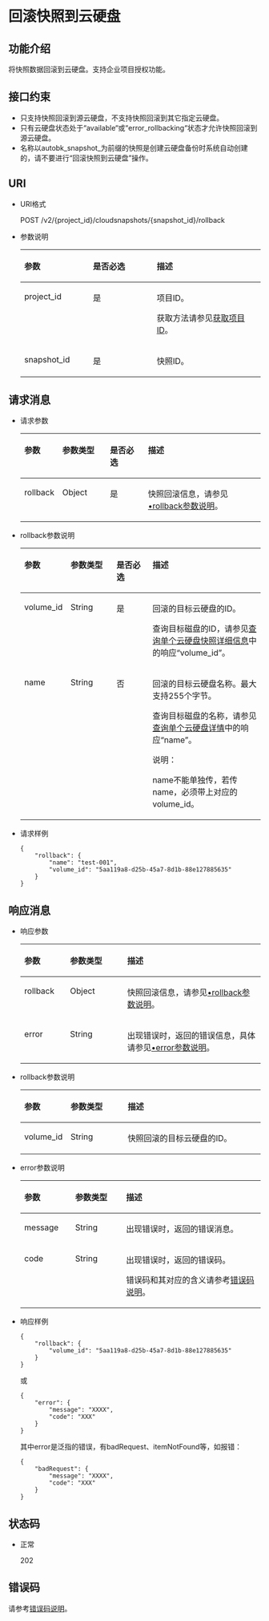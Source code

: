 # 回滚快照到云硬盘<a name="evs_04_2020"></a>

## 功能介绍<a name="section29798282112049"></a>

将快照数据回滚到云硬盘。支持企业项目授权功能。

## 接口约束<a name="section18412201112049"></a>

-   只支持快照回滚到源云硬盘，不支持快照回滚到其它指定云硬盘。
-   只有云硬盘状态处于“available“或“error\_rollbacking“状态才允许快照回滚到源云硬盘。
-   名称以autobk\_snapshot\_为前缀的快照是创建云硬盘备份时系统自动创建的，请不要进行“回滚快照到云硬盘”操作。

## URI<a name="section56404342112049"></a>

-   URI格式

    POST /v2/\{project\_id\}/cloudsnapshots/\{snapshot\_id\}/rollback


-   参数说明

    <a name="evs_04_2022_table37114383112049"></a>
    <table><thead align="left"><tr id="evs_04_2022_row4845983112049"><th class="cellrowborder" valign="top" width="28.57%" id="mcps1.1.4.1.1"><p id="evs_04_2022_p56980371112049"><a name="evs_04_2022_p56980371112049"></a><a name="evs_04_2022_p56980371112049"></a>参数</p>
    </th>
    <th class="cellrowborder" valign="top" width="26.529999999999998%" id="mcps1.1.4.1.2"><p id="evs_04_2022_p52007339112049"><a name="evs_04_2022_p52007339112049"></a><a name="evs_04_2022_p52007339112049"></a>是否必选</p>
    </th>
    <th class="cellrowborder" valign="top" width="44.9%" id="mcps1.1.4.1.3"><p id="evs_04_2022_p51844944112049"><a name="evs_04_2022_p51844944112049"></a><a name="evs_04_2022_p51844944112049"></a>描述</p>
    </th>
    </tr>
    </thead>
    <tbody><tr id="evs_04_2022_row38690921112049"><td class="cellrowborder" valign="top" width="28.57%" headers="mcps1.1.4.1.1 "><p id="evs_04_2022_p46956895112049"><a name="evs_04_2022_p46956895112049"></a><a name="evs_04_2022_p46956895112049"></a>project_id</p>
    </td>
    <td class="cellrowborder" valign="top" width="26.529999999999998%" headers="mcps1.1.4.1.2 "><p id="evs_04_2022_p45412121112049"><a name="evs_04_2022_p45412121112049"></a><a name="evs_04_2022_p45412121112049"></a>是</p>
    </td>
    <td class="cellrowborder" valign="top" width="44.9%" headers="mcps1.1.4.1.3 "><p id="evs_04_2022_p54503167112049"><a name="evs_04_2022_p54503167112049"></a><a name="evs_04_2022_p54503167112049"></a>项目ID。</p>
    <p id="evs_04_2022_p55811451337"><a name="evs_04_2022_p55811451337"></a><a name="evs_04_2022_p55811451337"></a>获取方法请参见<a href="获取项目ID.md">获取项目ID</a>。</p>
    </td>
    </tr>
    <tr id="evs_04_2022_row20766463112049"><td class="cellrowborder" valign="top" width="28.57%" headers="mcps1.1.4.1.1 "><p id="evs_04_2022_p4361939112049"><a name="evs_04_2022_p4361939112049"></a><a name="evs_04_2022_p4361939112049"></a>snapshot_id</p>
    </td>
    <td class="cellrowborder" valign="top" width="26.529999999999998%" headers="mcps1.1.4.1.2 "><p id="evs_04_2022_p17772808112049"><a name="evs_04_2022_p17772808112049"></a><a name="evs_04_2022_p17772808112049"></a>是</p>
    </td>
    <td class="cellrowborder" valign="top" width="44.9%" headers="mcps1.1.4.1.3 "><p id="evs_04_2022_p30311366112049"><a name="evs_04_2022_p30311366112049"></a><a name="evs_04_2022_p30311366112049"></a>快照ID。</p>
    </td>
    </tr>
    </tbody>
    </table>


## 请求消息<a name="section54272198112126"></a>

-   请求参数

    <a name="evs_04_2022_table9185191931813"></a>
    <table><thead align="left"><tr id="evs_04_2022_row418511198189"><th class="cellrowborder" valign="top" width="15.841584158415841%" id="mcps1.1.5.1.1"><p id="evs_04_2022_p7185219111814"><a name="evs_04_2022_p7185219111814"></a><a name="evs_04_2022_p7185219111814"></a>参数</p>
    </th>
    <th class="cellrowborder" valign="top" width="19.801980198019802%" id="mcps1.1.5.1.2"><p id="evs_04_2022_p17185419171810"><a name="evs_04_2022_p17185419171810"></a><a name="evs_04_2022_p17185419171810"></a>参数类型</p>
    </th>
    <th class="cellrowborder" valign="top" width="15.841584158415841%" id="mcps1.1.5.1.3"><p id="evs_04_2022_p918520193181"><a name="evs_04_2022_p918520193181"></a><a name="evs_04_2022_p918520193181"></a>是否必选</p>
    </th>
    <th class="cellrowborder" valign="top" width="48.51485148514851%" id="mcps1.1.5.1.4"><p id="evs_04_2022_p31851819151817"><a name="evs_04_2022_p31851819151817"></a><a name="evs_04_2022_p31851819151817"></a>描述</p>
    </th>
    </tr>
    </thead>
    <tbody><tr id="evs_04_2022_row201857197184"><td class="cellrowborder" valign="top" width="15.841584158415841%" headers="mcps1.1.5.1.1 "><p id="evs_04_2022_p11186181941818"><a name="evs_04_2022_p11186181941818"></a><a name="evs_04_2022_p11186181941818"></a>rollback</p>
    </td>
    <td class="cellrowborder" valign="top" width="19.801980198019802%" headers="mcps1.1.5.1.2 "><p id="evs_04_2022_p5186101971818"><a name="evs_04_2022_p5186101971818"></a><a name="evs_04_2022_p5186101971818"></a>Object</p>
    </td>
    <td class="cellrowborder" valign="top" width="15.841584158415841%" headers="mcps1.1.5.1.3 "><p id="evs_04_2022_p218641911810"><a name="evs_04_2022_p218641911810"></a><a name="evs_04_2022_p218641911810"></a>是</p>
    </td>
    <td class="cellrowborder" valign="top" width="48.51485148514851%" headers="mcps1.1.5.1.4 "><p id="evs_04_2022_p14186519171816"><a name="evs_04_2022_p14186519171816"></a><a name="evs_04_2022_p14186519171816"></a>快照回滚信息，请参见<a href="#evs_04_2022_li37311846112126">•rollback参数说明</a>。</p>
    </td>
    </tr>
    </tbody>
    </table>


-   <a name="evs_04_2022_li37311846112126"></a>rollback参数说明

    <a name="evs_04_2022_table262294112126"></a>
    <table><thead align="left"><tr id="evs_04_2022_row15086975112126"><th class="cellrowborder" valign="top" width="15.841584158415841%" id="mcps1.1.5.1.1"><p id="evs_04_2022_p14085481112126"><a name="evs_04_2022_p14085481112126"></a><a name="evs_04_2022_p14085481112126"></a>参数</p>
    </th>
    <th class="cellrowborder" valign="top" width="19.801980198019802%" id="mcps1.1.5.1.2"><p id="evs_04_2022_p73303112126"><a name="evs_04_2022_p73303112126"></a><a name="evs_04_2022_p73303112126"></a>参数类型</p>
    </th>
    <th class="cellrowborder" valign="top" width="15.841584158415841%" id="mcps1.1.5.1.3"><p id="evs_04_2022_p5937586112126"><a name="evs_04_2022_p5937586112126"></a><a name="evs_04_2022_p5937586112126"></a>是否必选</p>
    </th>
    <th class="cellrowborder" valign="top" width="48.51485148514851%" id="mcps1.1.5.1.4"><p id="evs_04_2022_p11182433112126"><a name="evs_04_2022_p11182433112126"></a><a name="evs_04_2022_p11182433112126"></a>描述</p>
    </th>
    </tr>
    </thead>
    <tbody><tr id="evs_04_2022_row47675000112126"><td class="cellrowborder" valign="top" width="15.841584158415841%" headers="mcps1.1.5.1.1 "><p id="evs_04_2022_p36469802112126"><a name="evs_04_2022_p36469802112126"></a><a name="evs_04_2022_p36469802112126"></a>volume_id</p>
    </td>
    <td class="cellrowborder" valign="top" width="19.801980198019802%" headers="mcps1.1.5.1.2 "><p id="evs_04_2022_p1264009112126"><a name="evs_04_2022_p1264009112126"></a><a name="evs_04_2022_p1264009112126"></a>String</p>
    </td>
    <td class="cellrowborder" valign="top" width="15.841584158415841%" headers="mcps1.1.5.1.3 "><p id="evs_04_2022_p35275900112126"><a name="evs_04_2022_p35275900112126"></a><a name="evs_04_2022_p35275900112126"></a>是</p>
    </td>
    <td class="cellrowborder" valign="top" width="48.51485148514851%" headers="mcps1.1.5.1.4 "><p id="evs_04_2022_p16492175643818"><a name="evs_04_2022_p16492175643818"></a><a name="evs_04_2022_p16492175643818"></a>回滚的目标云硬盘的ID。</p>
    <p id="evs_04_2022_p38775660112126"><a name="evs_04_2022_p38775660112126"></a><a name="evs_04_2022_p38775660112126"></a>查询目标磁盘的ID，请参见<a href="查询单个云硬盘快照详细信息-API-v2.md">查询单个云硬盘快照详细信息</a>中的响应“volume_id”。</p>
    </td>
    </tr>
    <tr id="evs_04_2022_row13436622112126"><td class="cellrowborder" valign="top" width="15.841584158415841%" headers="mcps1.1.5.1.1 "><p id="evs_04_2022_p14624579112126"><a name="evs_04_2022_p14624579112126"></a><a name="evs_04_2022_p14624579112126"></a>name</p>
    </td>
    <td class="cellrowborder" valign="top" width="19.801980198019802%" headers="mcps1.1.5.1.2 "><p id="evs_04_2022_p43740265112126"><a name="evs_04_2022_p43740265112126"></a><a name="evs_04_2022_p43740265112126"></a>String</p>
    </td>
    <td class="cellrowborder" valign="top" width="15.841584158415841%" headers="mcps1.1.5.1.3 "><p id="evs_04_2022_p53300583112126"><a name="evs_04_2022_p53300583112126"></a><a name="evs_04_2022_p53300583112126"></a>否</p>
    </td>
    <td class="cellrowborder" valign="top" width="48.51485148514851%" headers="mcps1.1.5.1.4 "><p id="evs_04_2022_p22380006112126"><a name="evs_04_2022_p22380006112126"></a><a name="evs_04_2022_p22380006112126"></a>回滚的目标云硬盘名称。<span id="evs_04_2022_text9102076152627"><a name="evs_04_2022_text9102076152627"></a><a name="evs_04_2022_text9102076152627"></a>最大支持255个字节。</span></p>
    <p id="evs_04_2022_p33311644194012"><a name="evs_04_2022_p33311644194012"></a><a name="evs_04_2022_p33311644194012"></a>查询目标磁盘的名称，请参见<a href="查询单个云硬盘详情-API-v3.md">查询单个云硬盘详情</a>中的响应“name”。</p>
    <div class="note" id="evs_04_2022_note6490498915441"><a name="evs_04_2022_note6490498915441"></a><a name="evs_04_2022_note6490498915441"></a><span class="notetitle"> 说明： </span><div class="notebody"><p id="evs_04_2022_p4727398915441"><a name="evs_04_2022_p4727398915441"></a><a name="evs_04_2022_p4727398915441"></a>name不能单独传，若传name，必须带上对应的volume_id。</p>
    </div></div>
    </td>
    </tr>
    </tbody>
    </table>


-   请求样例

    ```
    {
        "rollback": {
            "name": "test-001",
            "volume_id": "5aa119a8-d25b-45a7-8d1b-88e127885635"
        }
    }
    ```


## 响应消息<a name="section50618846112239"></a>

-   响应参数

    <a name="evs_04_2022_table55593749112239"></a>
    <table><thead align="left"><tr id="evs_04_2022_row12503066112239"><th class="cellrowborder" valign="top" width="19.05%" id="mcps1.1.4.1.1"><p id="evs_04_2022_p6115391112239"><a name="evs_04_2022_p6115391112239"></a><a name="evs_04_2022_p6115391112239"></a>参数</p>
    </th>
    <th class="cellrowborder" valign="top" width="23.810000000000002%" id="mcps1.1.4.1.2"><p id="evs_04_2022_p25584640112239"><a name="evs_04_2022_p25584640112239"></a><a name="evs_04_2022_p25584640112239"></a>参数类型</p>
    </th>
    <th class="cellrowborder" valign="top" width="57.14%" id="mcps1.1.4.1.3"><p id="evs_04_2022_p21559929112239"><a name="evs_04_2022_p21559929112239"></a><a name="evs_04_2022_p21559929112239"></a>描述</p>
    </th>
    </tr>
    </thead>
    <tbody><tr id="evs_04_2022_row59821639112239"><td class="cellrowborder" valign="top" width="19.05%" headers="mcps1.1.4.1.1 "><p id="evs_04_2022_p13714567112239"><a name="evs_04_2022_p13714567112239"></a><a name="evs_04_2022_p13714567112239"></a>rollback</p>
    </td>
    <td class="cellrowborder" valign="top" width="23.810000000000002%" headers="mcps1.1.4.1.2 "><p id="evs_04_2022_p37138152112239"><a name="evs_04_2022_p37138152112239"></a><a name="evs_04_2022_p37138152112239"></a>Object</p>
    </td>
    <td class="cellrowborder" valign="top" width="57.14%" headers="mcps1.1.4.1.3 "><p id="evs_04_2022_p58242347112239"><a name="evs_04_2022_p58242347112239"></a><a name="evs_04_2022_p58242347112239"></a>快照回滚信息，请参见<a href="#evs_04_2022_li1951113011190">•rollback参数说明</a>。</p>
    </td>
    </tr>
    <tr id="evs_04_2022_row434455911170"><td class="cellrowborder" valign="top" width="19.05%" headers="mcps1.1.4.1.1 "><p id="evs_04_2022_p129522216412"><a name="evs_04_2022_p129522216412"></a><a name="evs_04_2022_p129522216412"></a>error</p>
    </td>
    <td class="cellrowborder" valign="top" width="23.810000000000002%" headers="mcps1.1.4.1.2 "><p id="evs_04_2022_p1595262111415"><a name="evs_04_2022_p1595262111415"></a><a name="evs_04_2022_p1595262111415"></a>String</p>
    </td>
    <td class="cellrowborder" valign="top" width="57.14%" headers="mcps1.1.4.1.3 "><p id="evs_04_2022_p109527215417"><a name="evs_04_2022_p109527215417"></a><a name="evs_04_2022_p109527215417"></a>出现错误时，返回的错误信息，具体请参见<a href="#evs_04_2022_li0419202382514">•error参数说明</a>。</p>
    </td>
    </tr>
    </tbody>
    </table>

-   <a name="evs_04_2022_li1951113011190"></a>rollback参数说明

    <a name="evs_04_2022_table051223010193"></a>
    <table><thead align="left"><tr id="evs_04_2022_row1351211309194"><th class="cellrowborder" valign="top" width="19.05%" id="mcps1.1.4.1.1"><p id="evs_04_2022_p1551203041918"><a name="evs_04_2022_p1551203041918"></a><a name="evs_04_2022_p1551203041918"></a>参数</p>
    </th>
    <th class="cellrowborder" valign="top" width="23.810000000000002%" id="mcps1.1.4.1.2"><p id="evs_04_2022_p11512183013191"><a name="evs_04_2022_p11512183013191"></a><a name="evs_04_2022_p11512183013191"></a>参数类型</p>
    </th>
    <th class="cellrowborder" valign="top" width="57.14%" id="mcps1.1.4.1.3"><p id="evs_04_2022_p451263020195"><a name="evs_04_2022_p451263020195"></a><a name="evs_04_2022_p451263020195"></a>描述</p>
    </th>
    </tr>
    </thead>
    <tbody><tr id="evs_04_2022_row13513173071913"><td class="cellrowborder" valign="top" width="19.05%" headers="mcps1.1.4.1.1 "><p id="evs_04_2022_p25133307192"><a name="evs_04_2022_p25133307192"></a><a name="evs_04_2022_p25133307192"></a>volume_id</p>
    </td>
    <td class="cellrowborder" valign="top" width="23.810000000000002%" headers="mcps1.1.4.1.2 "><p id="evs_04_2022_p1151353011199"><a name="evs_04_2022_p1151353011199"></a><a name="evs_04_2022_p1151353011199"></a>String</p>
    </td>
    <td class="cellrowborder" valign="top" width="57.14%" headers="mcps1.1.4.1.3 "><p id="evs_04_2022_p451323041912"><a name="evs_04_2022_p451323041912"></a><a name="evs_04_2022_p451323041912"></a>快照回滚的目标云硬盘的ID。</p>
    </td>
    </tr>
    </tbody>
    </table>

-   <a name="evs_04_2022_li0419202382514"></a>error参数说明

    <a name="evs_04_2022_evs_04_2013_table15441099103019"></a>
    <table><thead align="left"><tr id="evs_04_2022_evs_04_2013_row54094047103019"><th class="cellrowborder" valign="top" width="21.17788221177882%" id="mcps1.1.4.1.1"><p id="evs_04_2022_evs_04_2013_p19541716103019"><a name="evs_04_2022_evs_04_2013_p19541716103019"></a><a name="evs_04_2022_evs_04_2013_p19541716103019"></a>参数</p>
    </th>
    <th class="cellrowborder" valign="top" width="21.17788221177882%" id="mcps1.1.4.1.2"><p id="evs_04_2022_evs_04_2013_p39375186103019"><a name="evs_04_2022_evs_04_2013_p39375186103019"></a><a name="evs_04_2022_evs_04_2013_p39375186103019"></a>参数类型</p>
    </th>
    <th class="cellrowborder" valign="top" width="57.64423557644236%" id="mcps1.1.4.1.3"><p id="evs_04_2022_evs_04_2013_p38578950103019"><a name="evs_04_2022_evs_04_2013_p38578950103019"></a><a name="evs_04_2022_evs_04_2013_p38578950103019"></a>描述</p>
    </th>
    </tr>
    </thead>
    <tbody><tr id="evs_04_2022_evs_04_2013_row59401790103019"><td class="cellrowborder" valign="top" width="21.17788221177882%" headers="mcps1.1.4.1.1 "><p id="evs_04_2022_evs_04_2013_p46815658103019"><a name="evs_04_2022_evs_04_2013_p46815658103019"></a><a name="evs_04_2022_evs_04_2013_p46815658103019"></a>message</p>
    </td>
    <td class="cellrowborder" valign="top" width="21.17788221177882%" headers="mcps1.1.4.1.2 "><p id="evs_04_2022_evs_04_2013_p33971979103019"><a name="evs_04_2022_evs_04_2013_p33971979103019"></a><a name="evs_04_2022_evs_04_2013_p33971979103019"></a>String</p>
    </td>
    <td class="cellrowborder" valign="top" width="57.64423557644236%" headers="mcps1.1.4.1.3 "><p id="evs_04_2022_evs_04_2013_p21623243103019"><a name="evs_04_2022_evs_04_2013_p21623243103019"></a><a name="evs_04_2022_evs_04_2013_p21623243103019"></a>出现错误时，返回的错误消息。</p>
    </td>
    </tr>
    <tr id="evs_04_2022_evs_04_2013_row60391466103019"><td class="cellrowborder" valign="top" width="21.17788221177882%" headers="mcps1.1.4.1.1 "><p id="evs_04_2022_evs_04_2013_p59870541103019"><a name="evs_04_2022_evs_04_2013_p59870541103019"></a><a name="evs_04_2022_evs_04_2013_p59870541103019"></a>code</p>
    </td>
    <td class="cellrowborder" valign="top" width="21.17788221177882%" headers="mcps1.1.4.1.2 "><p id="evs_04_2022_evs_04_2013_p17675690103019"><a name="evs_04_2022_evs_04_2013_p17675690103019"></a><a name="evs_04_2022_evs_04_2013_p17675690103019"></a>String</p>
    </td>
    <td class="cellrowborder" valign="top" width="57.64423557644236%" headers="mcps1.1.4.1.3 "><p id="evs_04_2022_evs_04_2013_p6087468103019"><a name="evs_04_2022_evs_04_2013_p6087468103019"></a><a name="evs_04_2022_evs_04_2013_p6087468103019"></a>出现错误时，返回的错误码。</p>
    <p id="evs_04_2022_evs_04_2013_p54787218103019"><a name="evs_04_2022_evs_04_2013_p54787218103019"></a><a name="evs_04_2022_evs_04_2013_p54787218103019"></a>错误码和其对应的含义请参考<a href="错误码说明.md">错误码说明</a>。</p>
    </td>
    </tr>
    </tbody>
    </table>


-   响应样例

    ```
    {
        "rollback": {
            "volume_id": "5aa119a8-d25b-45a7-8d1b-88e127885635"
        }
    }
    ```

    或

    ```
    {
        "error": {
            "message": "XXXX", 
            "code": "XXX"
        }
    }
    ```

    其中error是泛指的错误，有badRequest、itemNotFound等，如报错：

    ```
    {
        "badRequest": {
            "message": "XXXX", 
            "code": "XXX"
        }
    }
    ```


## 状态码<a name="section16529200112352"></a>

-   正常

    202


## 错误码<a name="section431317151242"></a>

请参考[错误码说明](错误码说明.md)。

